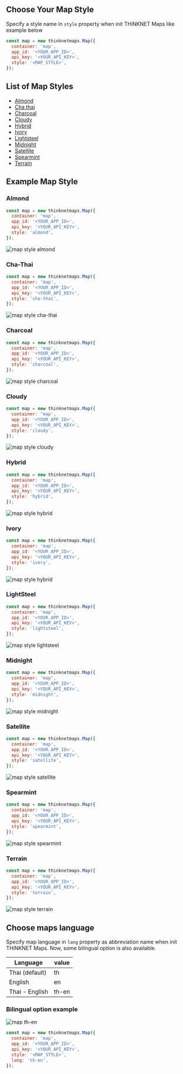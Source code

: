 
## Choose Your Map Style

Specify a style name in `style` property when init THiNKNET Maps like example below

```javascript
const map = new thinknetmaps.Map({
  container: 'map',
  app_id: '<YOUR_APP_ID>',
  api_key: '<YOUR_API_KEY>',
  style: '<MAP_STYLE>', 
});

```
## List of Map Styles
- [Almond](#almond)
- [Cha thai](#cha-thai)
- [Charcoal](#charcoal)
- [Cloudy](#cloudy)
- [Hybrid](#hybrid)
- [Ivory](#ivory)
- [Lightsteel](#lightsteel)
- [Midnight](#midnight)
- [Satellite](#satellite)
- [Spearmint](#spearmint)
- [Terrain](#terrain)

## Example Map Style

### Almond
```javascript
const map = new thinknetmaps.Map({
  container: 'map',
  app_id: '<YOUR_APP_ID>',
  api_key: '<YOUR_API_KEY>',
  style: 'almond',
});

```
![map style almond](../../static/image/map-style/almond.png)

### Cha-Thai
```javascript
const map = new thinknetmaps.Map({
  container: 'map',
  app_id: '<YOUR_APP_ID>',
  api_key: '<YOUR_API_KEY>',
  style: 'cha-thai',
});

```
![map style cha-thai](../../static/image/map-style/cha-thai.png)

### Charcoal
```javascript
const map = new thinknetmaps.Map({
  container: 'map',
  app_id: '<YOUR_APP_ID>',
  api_key: '<YOUR_API_KEY>',
  style: 'charcoal',
});

```
![map style charcoal](../../static/image/map-style/charcoal.png)

### Cloudy
```javascript
const map = new thinknetmaps.Map({
  container: 'map',
  app_id: '<YOUR_APP_ID>',
  api_key: '<YOUR_API_KEY>',
  style: 'cloudy',
});

```
![map style cloudy](../../static/image/map-style/cloudy.png)

### Hybrid
```javascript
const map = new thinknetmaps.Map({
  container: 'map',
  app_id: '<YOUR_APP_ID>',
  api_key: '<YOUR_API_KEY>',
  style: 'hybrid',
});

```
![map style hybrid](../../static/image/map-style/hybrid.png)

### Ivory
```javascript
const map = new thinknetmaps.Map({
  container: 'map',
  app_id: '<YOUR_APP_ID>',
  api_key: '<YOUR_API_KEY>',
  style: 'ivory',
});

```
![map style hybrid](../../static/image/map-style/ivory.png)

### LightSteel
```javascript
const map = new thinknetmaps.Map({
  container: 'map',
  app_id: '<YOUR_APP_ID>',
  api_key: '<YOUR_API_KEY>',
  style: 'lightsteel',
});

```
![map style lightsteel](../../static/image/map-style/lightsteel.png)

### Midnight
```javascript
const map = new thinknetmaps.Map({
  container: 'map',
  app_id: '<YOUR_APP_ID>',
  api_key: '<YOUR_API_KEY>',
  style: 'midnight',
});

```
![map style midnight](../../static/image/map-style/midnight.png)

### Satellite
```javascript
const map = new thinknetmaps.Map({
  container: 'map',
  app_id: '<YOUR_APP_ID>',
  api_key: '<YOUR_API_KEY>',
  style: 'satellite',
});

```
![map style satellite](../../static/image/map-style/satellite.png)

### Spearmint
```javascript
const map = new thinknetmaps.Map({
  container: 'map',
  app_id: '<YOUR_APP_ID>',
  api_key: '<YOUR_API_KEY>',
  style: 'spearmint',
});

```
![map style spearmint](../../static/image/map-style/spearmint.png)

### Terrain
```javascript
const map = new thinknetmaps.Map({
  container: 'map',
  app_id: '<YOUR_APP_ID>',
  api_key: '<YOUR_API_KEY>',
  style: 'terrain',
});

```
![map style terrain](../../static/image/map-style/terrain.png)

## Choose maps language

Specify map language in `lang` property as abbreviation name when init THiNKNET Maps. Now, some bilingual option is also available.

| Language | value|
|------|---------|
|  Thai (default)|  th |
| English |  en |
| Thai - English |  th-en |

### Bilingual option example
![map th-en](../../static/image/map-style/th-en-map.png)
```javascript
const map = new thinknetmaps.Map({
  container: 'map',
  app_id: '<YOUR_APP_ID>',
  api_key: '<YOUR_API_KEY>',
  style: '<MAP_STYLE>',
  lang: 'th-en',
});

```